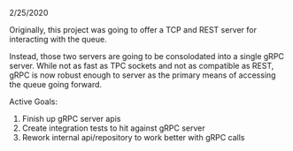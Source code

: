 2/25/2020 

Originally, this project was going to offer a TCP and REST server for interacting with the queue.  

Instead, those two servers are going to be consolodated into a single gRPC server.  While not as fast as TPC sockets and not as compatible as REST, gRPC is now robust enough to server as the primary means of accessing the queue going forward.

Active Goals:
1) Finish up gRPC server apis
2) Create integration tests to hit against gRPC server
3) Rework internal api/repository to work better with gRPC calls

